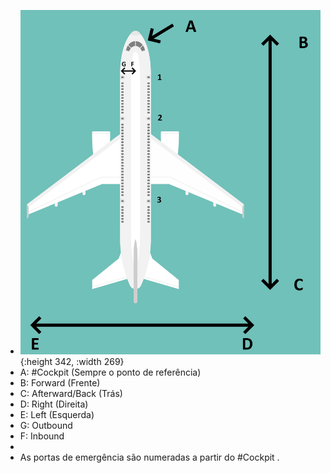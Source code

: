 - ![image.png](../assets/image_1741182837231_0.png){:height 342, :width 269}
- A: #Cockpit (Sempre o ponto de referência)
- B: Forward (Frente)
- C: Afterward/Back (Trás)
- D: Right (Direita)
- E: Left (Esquerda)
- G: Outbound
- F: Inbound
-
- As portas de emergência são numeradas a partir do #Cockpit .